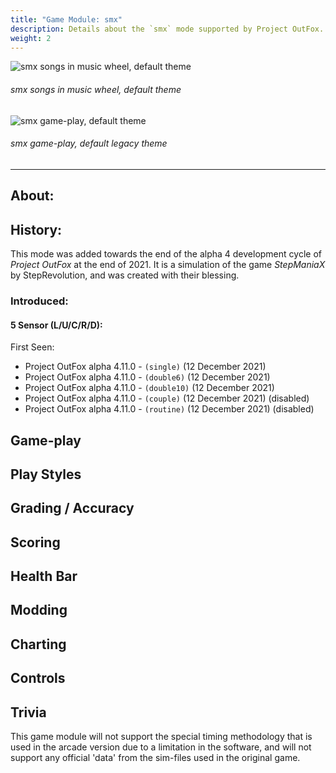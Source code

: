 ```yaml
---
title: "Game Module: smx"
description: Details about the `smx` mode supported by Project OutFox.
weight: 2
---
```


![smx songs in music wheel, default theme](/user-guide/smxwheelold.png)
###### smx songs in music wheel, default theme


![smx game-play, default theme](/user-guide/smxgameplayold.png)
###### smx game-play, default legacy theme
---

## About:

## History:

This mode was added towards the end of the alpha 4 development cycle of _Project OutFox_ at the end of 2021. It is a simulation of the game _StepManiaX_ by StepRevolution, and was created with their blessing. 

### Introduced:
#### 5 Sensor (L/U/C/R/D):

First Seen:
* Project OutFox alpha 4.11.0 - ``(single)`` (12 December 2021)
* Project OutFox alpha 4.11.0 - ``(double6)`` (12 December 2021)
* Project OutFox alpha 4.11.0 - ``(double10)`` (12 December 2021)
* Project OutFox alpha 4.11.0 - ``(couple)`` (12 December 2021) (disabled)
* Project OutFox alpha 4.11.0 - ``(routine)`` (12 December 2021) (disabled)

## Game-play

## Play Styles

## Grading / Accuracy

## Scoring

## Health Bar

## Modding

## Charting

## Controls

## Trivia

This game module will not support the special timing methodology that is used in the arcade version due to a limitation in the software, and will not support any official 'data' from the sim-files used in the original game.
